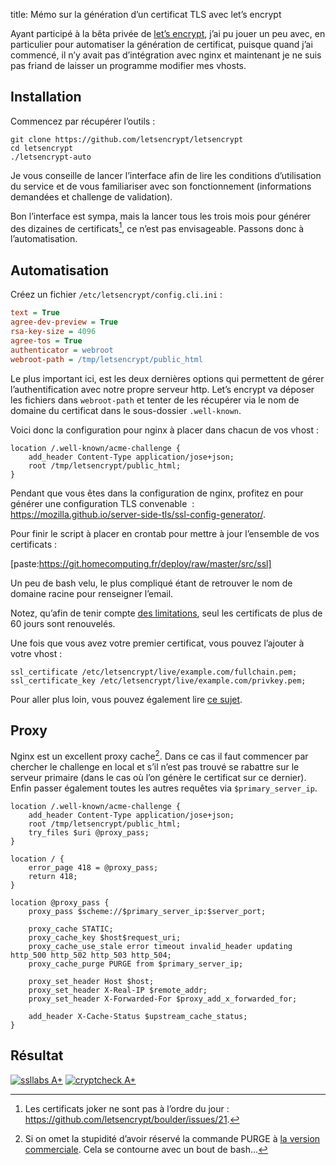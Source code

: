 title: Mémo sur la génération d’un certificat TLS avec let’s encrypt

Ayant participé à la bêta privée de [let’s encrypt](https://letsencrypt.org/),
j’ai pu jouer un peu avec, en particulier pour automatiser la génération de
certificat, puisque quand j’ai commencé, il n’y avait pas d’intégration avec
nginx et maintenant je ne suis pas friand de laisser un programme modifier mes
vhosts.

## Installation

Commencez par récupérer l’outils :

```
git clone https://github.com/letsencrypt/letsencrypt
cd letsencrypt
./letsencrypt-auto
```

Je vous conseille de lancer l’interface afin de lire les conditions
d’utilisation du service et de vous familiariser avec son fonctionnement
(informations demandées et challenge de validation).

Bon l’interface est sympa, mais la lancer tous les trois mois pour générer des
dizaines de certificats[^1], ce n’est pas envisageable. Passons donc à
l’automatisation.

## Automatisation

Créez un fichier `/etc/letsencrypt/config.cli.ini` :

```ini
text = True
agree-dev-preview = True
rsa-key-size = 4096
agree-tos = True
authenticator = webroot
webroot-path = /tmp/letsencrypt/public_html
```

Le plus important ici, est les deux dernières options qui permettent de gérer
l’authentification avec notre propre serveur http. Let’s encrypt va déposer les
fichiers dans `webroot-path` et tenter de les récupérer via le nom de domaine du
certificat dans le sous-dossier `.well-known`.

Voici donc la configuration pour nginx à placer dans chacun de vos vhost :

```nginx
location /.well-known/acme-challenge {
    add_header Content-Type application/jose+json;
    root /tmp/letsencrypt/public_html;
}
```

Pendant que vous êtes dans la configuration de nginx, profitez en pour générer
une configuration TLS convenable  :
<https://mozilla.github.io/server-side-tls/ssl-config-generator/>.

Pour finir le script à placer en crontab pour mettre à jour l’ensemble de vos
certificats :

[paste:https://git.homecomputing.fr/deploy/raw/master/src/ssl]

Un peu de bash velu, le plus compliqué étant de retrouver le nom de domaine
racine pour renseigner l’email.

Notez, qu’afin de tenir compte [des
limitations](https://community.letsencrypt.org/t/rate-limits-for-lets-encrypt/6769),
seul les certificats de plus de 60 jours sont renouvelés.

Une fois que vous avez votre premier certificat, vous pouvez l’ajouter à votre
vhost :

```nginx
ssl_certificate /etc/letsencrypt/live/example.com/fullchain.pem;
ssl_certificate_key /etc/letsencrypt/live/example.com/privkey.pem;
```

Pour aller plus loin, vous pouvez également lire [ce
sujet](https://community.letsencrypt.org/t/howto-a-with-all-100-s-on-ssl-labs-test-using-apache2-4-read-warnings/2436).

## Proxy

Nginx est un excellent proxy cache[^2]. Dans ce cas il faut commencer par
chercher le challenge en local et s’il n’est pas trouvé se rabattre sur le
serveur primaire (dans le cas où l’on génère le certificat sur ce dernier).
Enfin passer également toutes les autres requêtes via `$primary_server_ip`.

```nginx
location /.well-known/acme-challenge {
    add_header Content-Type application/jose+json;
    root /tmp/letsencrypt/public_html;
    try_files $uri @proxy_pass;
}

location / {
    error_page 418 = @proxy_pass;
    return 418;
}

location @proxy_pass {
    proxy_pass $scheme://$primary_server_ip:$server_port;

    proxy_cache STATIC;
    proxy_cache_key $host$request_uri;
    proxy_cache_use_stale error timeout invalid_header updating http_500 http_502 http_503 http_504;
    proxy_cache_purge PURGE from $primary_server_ip;

    proxy_set_header Host $host;
    proxy_set_header X-Real-IP $remote_addr;
    proxy_set_header X-Forwarded-For $proxy_add_x_forwarded_for;

    add_header X-Cache-Status $upstream_cache_status;
}
```

## Résultat

[![ssllabs A+](|filename|/images/letsencrypt/ssllabs.png)](https://tls.imirhil.fr/https/sanpi.homecomputing.fr)
[![cryptcheck A+](|filename|/images/letsencrypt/cryptcheck.png)](https://www.ssllabs.com/ssltest/analyze.html?d=sanpi.homecomputing.fr)

[^1]: Les certificats joker ne sont pas à l’ordre du jour :
  <https://github.com/letsencrypt/boulder/issues/21>.
[^2]: Si on omet la stupidité d’avoir réservé la commande PURGE à [la version
  commerciale](http://nginx.org/en/docs/http/ngx_http_proxy_module.html#proxy_cache_purge).
  Cela se contourne avec un bout de bash…
